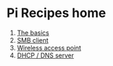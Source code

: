 # Pi Recipes home

1. [The basics](basics.md)
2. [SMB client](smb-client.md)
3. [Wireless access point](wireless-access-point.md)
4. [DHCP / DNS server](dhcp-dns-server.md)